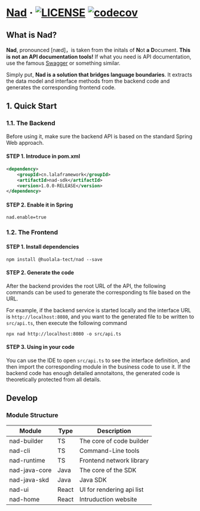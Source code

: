 # [Nad](https://nad.huolala.cn/) · [![LICENSE](https://img.shields.io/github/license/HuolalaTech/nad)](LICENSE.txt) [![codecov](https://codecov.io/gh/HuolalaTech/nad/branch/main/graph/badge.svg?token=3YnCtwfAzL)](https://codecov.io/gh/HuolalaTech/nad)

## What is Nad?

**Nad**, pronounced [næd]，is taken from the initals of **N**ot **a** **D**ocument.
**This is not an API documentation tools!**
If what you need is API documentation, use the famous [Swagger](https://swagger.io/) or something similar.

Simply put, **Nad is a solution that bridges language boundaries**.
It extracts the data model and interface methods from the backend code and generates the corresponding frontend code.

## 1. Quick Start

### 1.1. The Backend

Before using it, make sure the backend API is based on the standard Spring Web approach.

#### STEP 1. Introduce in pom.xml

```xml
<dependency>
    <groupId>cn.lalaframework</groupId>
    <artifactId>nad-sdk</artifactId>
    <version>1.0.0-RELEASE</version>
</dependency>
```

#### STEP 2. Enable it in Spring

```properties
nad.enable=true
```

### 1.2. The Frontend

#### STEP 1. Install dependencies

```shell
npm install @huolala-tect/nad --save
```

#### STEP 2. Generate the code

After the backend provides the root URL of the API,
the following commands can be used to generate the corresponding ts file based on the URL.

For example, if the backend service is started locally and the interface URL is `http://localhost:8080`,
and you want to the generated file to be written to `src/api.ts`, then execute the following command

```shell
npx nad http://localhost:8080 -o src/api.ts
```

#### STEP 3. Using in your code

You can use the IDE to open `src/api.ts` to see the interface definition,
and then import the corresponding module in the business code to use it.
If the backend code has enough detailed annotaitons, the generated code is theoretically protected from all details.

## Develop

### Module Structure

| Module        | Type  | Description               |
| ------------- | ----- | ------------------------- |
| nad-builder   | TS    | The core of code builder  |
| nad-cli       | TS    | Command-Line tools        |
| nad-runtime   | TS    | Frontend network library  |
| nad-java-core | Java  | The core of the SDK       |
| nad-java-skd  | Java  | Java SDK                  |
| nad-ui        | React | UI for rendering api list |
| nad-home      | React | Intruduction website      |
